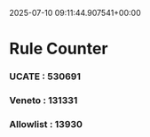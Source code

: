 2025-07-10 09:11:44.907541+00:00
# Rule Counter 
 ### UCATE : 530691

 ### Veneto : 131331

 ### Allowlist : 13930